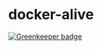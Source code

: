 # docker-alive

[![Greenkeeper badge](https://badges.greenkeeper.io/bertilxi/docker-alive.svg)](https://greenkeeper.io/)
